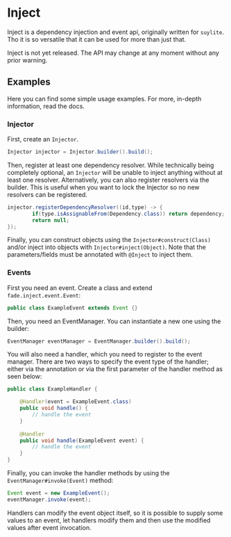 # Inject

Inject is a dependency injection and event api, originally written for `suylite`. Tho it is so versatile that it can be
used for more than just that.

Inject is not yet released. The API may change at any moment without any prior warning.

## Examples

Here you can find some simple usage examples. For more, in-depth information, read the docs.

### Injector

First, create an `Injector`.

```java
Injector injector = Injector.builder().build();
```

Then, register at least one dependency resolver. While technically being completely optional, an `Injector` will be
unable to inject anything without at least one resolver. Alternatively, you can also register resolvers via the builder.
This is useful when you want to lock the Injector so no new resolvers can be registered.

```java
injector.registerDependencyResolver((id,type) -> {
        if(type.isAssignableFrom(Dependency.class)) return dependency;
        return null;
});
```

Finally, you can construct objects using the `Injector#construct(Class)` and/or inject into objects
with `Injector#inject(Object)`. Note that the parameters/fields must be annotated with `@Inject` to inject them.


### Events

First you need an event. Create a class and extend `fade.inject.event.Event`:

```java
public class ExampleEvent extends Event {}
```

Then, you need an EventManager. You can instantiate a new one using the builder:

```java
EventManager eventManager = EventManager.builder().build();
```
You will also need a handler, which you need to register to the event manager. There are two ways to specify the event
type of the handler; either via the annotation or via the first parameter of the handler method as seen below:

```java
public class ExampleHandler {

    @Handler(event = ExampleEvent.class)
    public void handle() {
        // handle the event
    }
    
    @Handler
    public void handle(ExampleEvent event) {
        // handle the event
    }
}
```

Finally, you can invoke the handler methods by using the `EventManager#invoke(Event)` method:

```java
Event event = new ExampleEvent();
eventManager.invoke(event);
```

Handlers can modify the event object itself, so it is possible to supply some values to an event, let handlers modify
them and then use the modified values after event invocation. 
